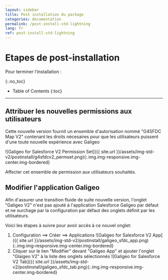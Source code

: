 ```yaml
---
layout: sidebar
title: Post installation du package
categories: documentation
permalink: /post-install-std-lightning
lang: fr
ref: post-install-std-lightning
---
```


# Etapes de post-installation

Pour terminer l’installation :

{:.no_toc}

* Table of Contents
{:toc}

---

## Attribuer les nouvelles permissions aux utilisateurs

Cette nouvelle version fournit un ensemble d'autorisation nommé "G4SFDC Map V2" contenant les droits nécesaires pour que les utilisateurs puissent d'une toute nouvelle expérience avec Galigeo

![Galigeo for Salesforce V2 Permission Set]({{ site.url }}/assets/img-std-v2/postinstall/g4sfdcv2_permset.png){:.img.img-responsive.img-center.img-bordered}

Affecter cet ensemble de permission aux utilisateurs souhaités.

## Modifier l'application Galigeo

Afin d'assurer une transition fluide de suite nouvelle version, l'onglet "Galigeo V2" n'est pas ajouté à l'application Salesforce Galigeo par défaut et ne surchage par la configuration par défaut des onglets définit par les utilisateurs.

Voici les étapes à suivre pour avoir accès à ce nouvel onglet:

1. Configuration ==> Créer ==> Applications
  ![Galigeo for Salesforce V2 App]({{ site.url }}/assets/img-std-v2/postinstall/galigeo_sfdc_app.png){:.img.img-responsive.img-center.img-bordered}
2. Cliquer sur le lien "Modifier" devant "Galigeo App" et ajouter l'onglet "Glaigeo V2" à la liste des onglets sélectionnés
  ![Galigeo for Salesforce V2 Tab]({{ site.url }}/assets/img-std-v2/postinstall/galigeo_sfdc_tab.png){:.img.img-responsive.img-center.img-bordered}

